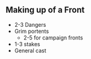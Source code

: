 ## Making up of a Front

* 2-3 Dangers
* Grim portents
  * 2-5 for campaign fronts
* 1-3 stakes
* General cast
